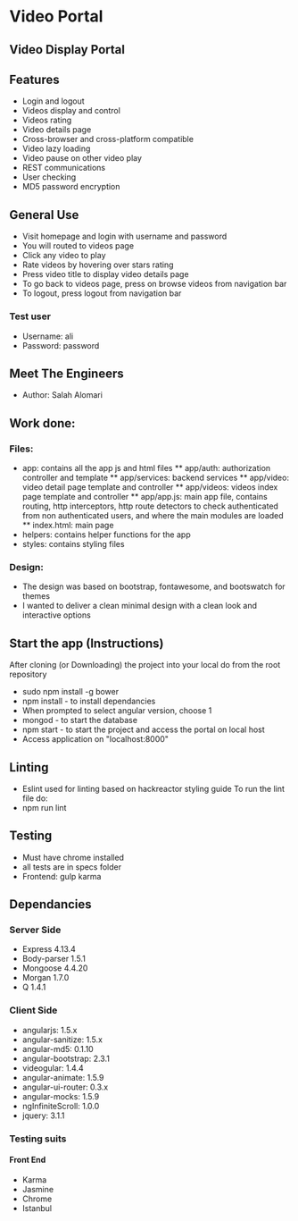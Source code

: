 # Video Portal #

 
## Video Display Portal ##

## Features

* Login and logout
* Videos display and control
* Videos rating
* Video details page
* Cross-browser and cross-platform compatible
* Video lazy loading
* Video pause on other video play
* REST communications
* User checking
* MD5 password encryption


## General Use
* Visit homepage and login with username and password
* You will routed to videos page
* Click any video to play
* Rate videos by hovering over stars rating
* Press video title to display video details page
* To go back to videos page, press on browse videos from navigation bar
* To logout, press logout from navigation bar

### Test user
* Username:     ali
* Password:     password

## Meet The Engineers
* Author: Salah Alomari

## Work done:
### Files:
* app: contains all the app js and html files
** app/auth: authorization controller and template
** app/services: backend services
** app/video: video detail page template and controller
** app/videos: videos index page template and controller
** app/app.js: main app file, contains routing, http interceptors, http route detectors to check authenticated from non authenticated users, and where the main modules are loaded
** index.html: main page
* helpers: contains helper functions for the app
* styles: contains styling files 

### Design:
* The design was based on bootstrap, fontawesome, and bootswatch for themes
* I wanted to deliver a clean minimal design with a clean look and interactive options

## Start the app (Instructions)
After cloning (or Downloading) the project into your local do from the root repository
* sudo npm install -g bower
* npm install   - to install dependancies
* When prompted to select angular version, choose 1
* mongod    	- to start the database
* npm start   	- to start the project and access the portal on local host
* Access application on "localhost:8000"

## Linting
* Eslint used for linting based on hackreactor styling guide
To run the lint file do:
* npm run lint

## Testing
* Must have chrome installed
* all tests are in specs folder
* Frontend:    gulp karma

## Dependancies
### Server Side
* Express 4.13.4
* Body-parser 1.5.1
* Mongoose 4.4.20
* Morgan 1.7.0
* Q 1.4.1

### Client Side
* angularjs: 1.5.x
* angular-sanitize: 1.5.x
* angular-md5: 0.1.10
* angular-bootstrap: 2.3.1
* videogular: 1.4.4
* angular-animate: 1.5.9
* angular-ui-router: 0.3.x
* angular-mocks: 1.5.9
* ngInfiniteScroll: 1.0.0
* jquery: 3.1.1

### Testing suits
#### Front End
* Karma
* Jasmine
* Chrome
* Istanbul

